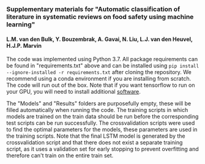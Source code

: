 ### Supplementary materials for "Automatic classification of literature in systematic reviews on food safety using machine learning"

#### L.M. van den Bulk, Y. Bouzembrak, A. Gavai, N. Liu, L.J. van den Heuvel, H.J.P. Marvin

The code was implemented using Python 3.7. All package requirements can be found in "requirements.txt" above and can be installed using `pip install --ignore-installed -r requirements.txt` after cloning the repository. We recommend using a conda environment if you are installing from scratch. The code will run out of the box. Note that if you want tensorflow to run on your GPU, you will need to install additional [software](https://www.tensorflow.org/install/gpu).

The "Models" and "Results" folders are purposefully empty, these will be filled automatically when running the code. The training scripts in which models are trained on the train data should be run before the corresponding test scripts can be run successfully. The crossvalidation scripts were used to find the optimal parameters for the models, these parameters are used in the training scripts. Note that the final LSTM model is generated by the crossvalidation script and that there does not exist a separate training script, as it uses a validation set for early stopping to prevent overfitting and therefore can't train on the entire train set.

